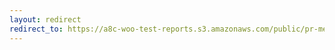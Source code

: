 ```yaml
---
layout: redirect
redirect_to: https://a8c-woo-test-reports.s3.amazonaws.com/public/pr-merge/42983/api/index.html
---
```

